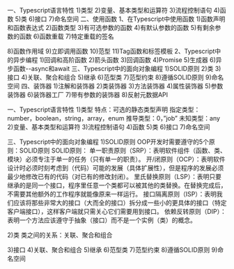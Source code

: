 一、Typescript语言特性
1)类型
2)变量、基本类型和运算符
3)流程控制语句
4)函数
5)类
6)接口
7)命名空间
二、使用函数
1、在Typescript中使用函数
1)函数声明和函数表达式
2)函数类型
3)有可选参数的函数
4)有默认参数的函数
5)有剩余参数的函数
6)函数重载
7)特定重载的签名

8)函数作用域
9)立即调用函数
10)范型
11)Tag函数和标签模板
2、Typescript中的异步编程
1)回调和高阶函数
2)箭头函数
3)回调函数
4)Promise
5)生成器
6)异步函数--async和await
三、Typescript中的面向对象编程
1)SOLID原则
2)类
3)接口
4)关联、聚合和组合
5)继承
6)范型类
7)范型约束
8)遵循SOLID原则
9)命名空间
四、装饰器
1)注解和装饰器
2)类装饰器
3)方法装饰器
4)属性装饰器
5)参数装饰器
6)装饰器工厂
7)带有参数的装饰器
8)反射元数据API















一、Typescript语言特性
1)类型
特点：可选的静态类型声明
指定类型：number，boolean，string，array，enum
推导类型：0，”job”
未知类型：any
2)变量、基本类型和运算符
3)流程控制语句
4)函数
5)类
6)接口
7)命名空间









三、Typescript中的面向对象编程
1)SOLID原则
OOP开发时需要遵守的5个原则：SOLID原则
SOLID原则：
单一职责原则（SRP）：表明软件组件（函数、类、模块）必须专注于单一的任务（只有单一的职责）。
开/闭原则（OCP）：表明软件设计时必须时刻考虑到（代码）可能的发展（具体扩展性），但是程序的发展必须最少地修改已有的代码（对已有的修改封闭）。
里氏替换原则（LSP）：表明只要继承的是同一个接口，程序里任意一个类都可以被其他的类替换。在替换完成后，不需要其他额外的工作程序就能像原来一样运行。
接口隔离原则（ISP）：表明我们应该将那些非常大的接口（大而全的接口）拆分成一些小的更具体的接口（特定客户端接口），这样客户端就只需关心它们需要用到接口。
依赖反转原则（DIP）：表明一个方法应该遵守于抽象（接口）而不是一个实例（类）的概念。

2)类
类之间的关系：关联、聚合和组合


3)接口
4)关联、聚合和组合
5)继承
6)范型类
7)范型约束
8)遵循SOLID原则
9)命名空间
